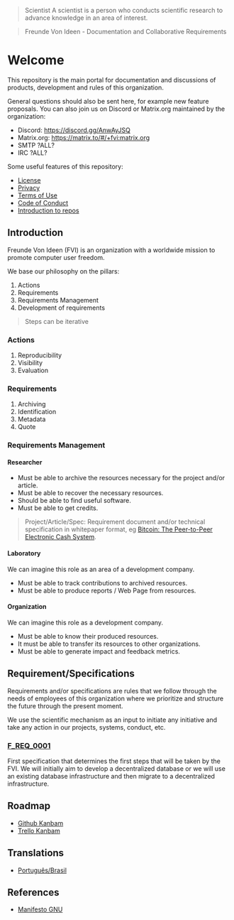 > Scientist
> A scientist is a person who conducts scientific research to advance knowledge in an area of interest.

> Freunde Von Ideen - Documentation and Collaborative Requirements

# Welcome

This repository is the main portal for documentation and discussions of products, development and rules of this organization.

General questions should also be sent here, for example new feature proposals. You can also join us on Discord or Matrix.org maintained by the organization:

- Discord: https://discord.gg/AnwAyJSQ
- Matrix.org: https://matrix.to/#/+fvi:matrix.org
- SMTP ?ALL?
- IRC ?ALL?

Some useful features of this repository:

- [License](./LICENSE)
- [Privacy](./SECURITY.md)
- [Terms of Use](./TERM_OF_USE.md)
- [Code of Conduct](./CODE_OF_CONDUCT.md)
- [Introduction to repos](./doc/REPOS.md)

## Introduction

Freunde Von Ideen (FVI) is an organization with a worldwide mission to promote computer user freedom.

We base our philosophy on the pillars:

1. Actions
2. Requirements
3. Requirements Management
4. Development of requirements

> Steps can be iterative

### Actions

1. Reproducibility
2. Visibility
3. Evaluation

### Requirements

1. Archiving
2. Identification
3. Metadata
4. Quote

### Requirements Management

#### Researcher

- Must be able to archive the resources necessary for the project and/or article.
- Must be able to recover the necessary resources.
- Should be able to find useful software.
- Must be able to get credits.

> Project/Article/Spec: Requirement document and/or technical specification in whitepaper format, eg [Bitcoin: The Peer-to-Peer Electronic Cash System](https://bitcoin.org/bitcoin.pdf).

#### Laboratory

We can imagine this role as an area of a development company.

- Must be able to track contributions to archived resources.
- Must be able to produce reports / Web Page from resources.

#### Organization

We can imagine this role as a development company.

- Must be able to know their produced resources.
- It must be able to transfer its resources to other organizations.
- Must be able to generate impact and feedback metrics.

## Requirement/Specifications

Requirements and/or specifications are rules that we follow through the needs of employees of this organization where we prioritize and structure the future through the present moment.

We use the scientific mechanism as an input to initiate any initiative and take any action in our projects, systems, conduct, etc.

### [F_REQ_0001](./spec/F_SPEC_0001)

First specification that determines the first steps that will be taken by the FVI. We will initially aim to develop a decentralized database or we will use an existing database infrastructure and then migrate to a decentralized infrastructure.

## Roadmap

- [Github Kanbam](https://github.com/users/salespaulo/projects/2)
- [Trello Kanbam](https://trello.com/b/aHHTsW7X/ideias)

## Translations

- [Português/Brasil](./README.pt_BR.md)

## References

- [Manifesto GNU](https://www.gnu.org/gnu/manifesto.html)
